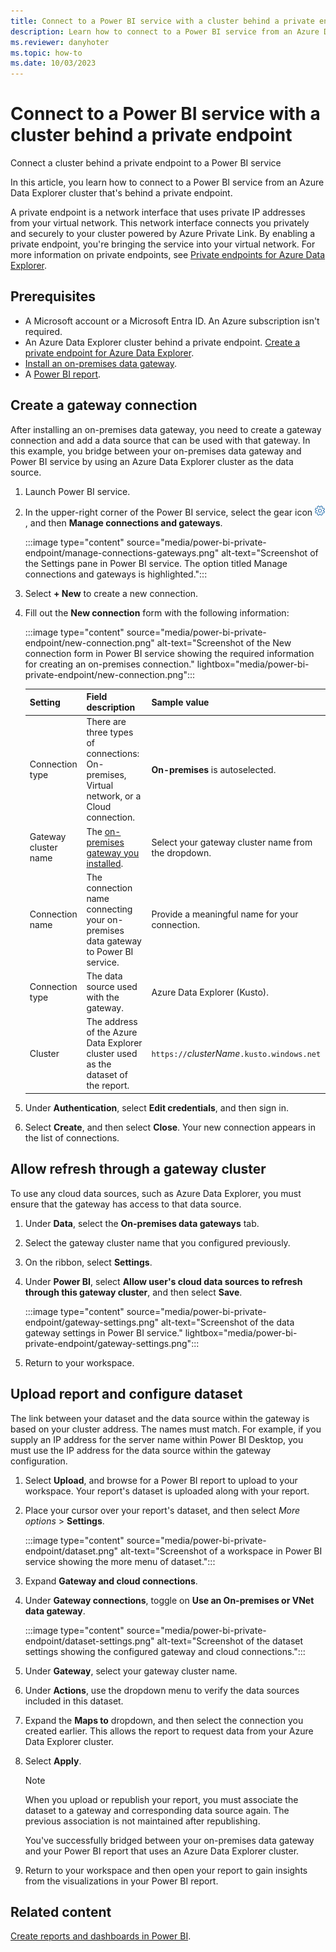 ```yaml
---
title: Connect to a Power BI service with a cluster behind a private endpoint
description: Learn how to connect to a Power BI service from an Azure Data Explorer cluster that's behind a private endpoint.
ms.reviewer: danyhoter
ms.topic: how-to
ms.date: 10/03/2023
---
```


# Connect to a Power BI service with a cluster behind a private endpoint

Connect a cluster behind a private endpoint to a Power BI service

In this article, you learn how to connect to a Power BI service from an Azure Data Explorer cluster that's behind a private endpoint.

A private endpoint is a network interface that uses private IP addresses from your virtual network. This network interface connects you privately and securely to your cluster powered by Azure Private Link. By enabling a private endpoint, you're bringing the service into your virtual network. For more information on private endpoints, see [Private endpoints for Azure Data Explorer](security-network-private-endpoint.md).

## Prerequisites

* A Microsoft account or a Microsoft Entra ID. An Azure subscription isn't required.
* An Azure Data Explorer cluster behind a private endpoint. [Create a private endpoint for Azure Data Explorer](security-network-private-endpoint-create.md).
* [Install an on-premises data gateway](/data-integration/gateway/service-gateway-install).
* A [Power BI report](power-bi-data-connector.md?tabs=connector).

## Create a gateway connection

After installing an on-premises data gateway, you need to create a gateway connection and add a data source that can be used with that gateway. In this example, you bridge between your on-premises data gateway and Power BI service by using an Azure Data Explorer cluster as the data source.

1. Launch Power BI service.
1. In the upper-right corner of the Power BI service, select the gear icon ![Settings gear icon.](./media/power-bi-private-endpoint/settings.png), and then **Manage connections and gateways**.

    :::image type="content" source="media/power-bi-private-endpoint/manage-connections-gateways.png" alt-text="Screenshot of the Settings pane in Power BI service. The option titled Manage connections and gateways is highlighted.":::

1. Select **+ New** to create a new connection.
1. Fill out the **New connection** form with the following information:

    :::image type="content" source="media/power-bi-private-endpoint/new-connection.png" alt-text="Screenshot of the New connection form in Power BI service showing the required information for creating an on-premises connection." lightbox="media/power-bi-private-endpoint/new-connection.png":::

    | Setting | Field description | Sample value |
    |---------|---------|--------|
    | Connection type| There are three types of connections: On-premises, Virtual network, or a Cloud connection.  | **On-premises** is autoselected. |
    | Gateway cluster name| The [on-premises gateway you installed](/data-integration/gateway/service-gateway-install). | Select your gateway cluster name from the dropdown.|
    | Connection name| The connection name connecting your on-premises data gateway to Power BI service. | Provide a meaningful name for your connection. |
    | Connection type| The data source used with the gateway. | Azure Data Explorer (Kusto).|
    | Cluster| The address of the Azure Data Explorer cluster used as the dataset of the report. | `https://`*clusterName*`.kusto.windows.net` |

1. Under **Authentication**, select **Edit credentials**, and then sign in.
1. Select **Create**, and then select **Close**. Your new connection appears in the list of connections.

## Allow refresh through a gateway cluster

To use any cloud data sources, such as Azure Data Explorer, you must ensure that the gateway has access to that data source.

1. Under **Data**, select the **On-premises data gateways** tab.
1. Select the gateway cluster name that you configured previously.
1. On the ribbon, select **Settings**.
1. Under **Power BI**, select **Allow user's cloud data sources to refresh through this gateway cluster**, and then select **Save**.

    :::image type="content" source="media/power-bi-private-endpoint/gateway-settings.png" alt-text="Screenshot of the data gateway settings in Power BI service." lightbox="media/power-bi-private-endpoint/gateway-settings.png":::

1. Return to your workspace.

## Upload report and configure dataset

The link between your dataset and the data source within the gateway is based on your cluster address. The names must match. For example, if you supply an IP address for the server name within Power BI Desktop, you must use the IP address for the data source within the gateway configuration.

1. Select **Upload**, and browse for a Power BI report to upload to your workspace. Your report's dataset is uploaded along with your report.
1. Place your cursor over your report's dataset, and then select *More options* > **Settings**.

    :::image type="content" source="media/power-bi-private-endpoint/dataset.png" alt-text="Screenshot of a workspace in Power BI service showing the more menu of dataset.":::

1. Expand **Gateway and cloud connections**.
1. Under **Gateway connections**, toggle on **Use an On-premises or VNet data gateway**.

    :::image type="content" source="media/power-bi-private-endpoint/dataset-settings.png" alt-text="Screenshot of the dataset settings showing the configured gateway and cloud connections.":::

1. Under **Gateway**, select your gateway cluster name.
1. Under **Actions**, use the dropdown menu to verify the data sources included in this dataset.
1. Expand the **Maps to** dropdown, and then select the connection you created earlier. This allows the report to request data from your Azure Data Explorer cluster.
1. Select **Apply**.

    > [!NOTE]
    > When you upload or republish your report, you must associate the dataset to a gateway and corresponding data source again. The previous association is not maintained after republishing.

    You've successfully bridged between your on-premises data gateway and your Power BI report that uses an Azure Data Explorer cluster.

1. Return to your workspace and then open your report to gain insights from the visualizations in your Power BI report.

## Related content

[Create reports and dashboards in Power BI](/power-bi/create-reports/).
